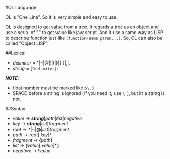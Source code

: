 #OL Language

OL is "One Line". So it is very simple and easy to use.

OL is designed to get value from a tree. It regards a tree as an object and use a serial of "." to get value like javascript. And it use a same way as LISP to describe function just like `(function-name param...)`. So, OL can also be called "Object LISP".

##Lexical

+ _delimiter_ = ^|~|@|!|(|)|{|}|,|.
+ _string_ = [^`delimiter`]+

___NOTE___:

+ float number must be marked like `5\.3`
+ SPACE before a string is ignored (if you need it, use `\ `), but in a string is not.

##Syntax

+ _value_ → ___string___|_path_|_list_|_negative_
+ _key_ → ___string___|_list_|_fragment_
+ _root_ → __^__|__~__|__@__|_list_|_fragment_
+ _path_ → _root_[._key_]*
+ _fragment_ → __{__*path*__}__
+ _list_ → __(__*value*[,*value*]*__)__
+ _negative_ → !_value_

